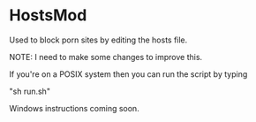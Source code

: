 # HostsMod
Used to block porn sites by editing the hosts file.

NOTE: I need to make some changes to improve this.

If you're on a POSIX system then you can run the script by typing 

"sh run.sh"

Windows instructions coming soon.
